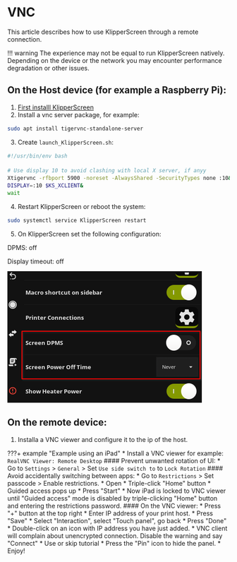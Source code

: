 # VNC

This article describes how to use KlipperScreen through a remote connection.

!!! warning
    The experience may not be equal to run KlipperScreen natively.
    Depending on the device or the network you may encounter performance degradation or other issues.

##  On the Host device (for example a Raspberry Pi):


1. [First installl KlipperScreen](Installation.md)
2. Install a vnc server package, for example:
```bash
sudo apt install tigervnc-standalone-server
```
3. Create `launch_KlipperScreen.sh`:

```bash
#!/usr/bin/env bash

# Use display 10 to avoid clashing with local X server, if anyy
Xtigervnc -rfbport 5900 -noreset -AlwaysShared -SecurityTypes none :10&
DISPLAY=:10 $KS_XCLIENT&
wait
```
4. Restart KlipperScreen or reboot the system:
```bash
sudo systemctl service KlipperScreen restart
```
5. On KlipperScreen set the following configuration:

DPMS: off

Display timeout: off

![disable_dpms_poweroff](img/disable_dpms_poweroff.png)

## On the remote device:

1. Installa a VNC viewer and  configure it to the ip of the host.


???+ example "Example using an iPad"
    * Install a VNC viewer for example: `RealVNC Viewer: Remote Desktop`
    #### Prevent unwanted rotation of UI:
    * Go to `Settings` > `General` >  Set `Use side switch to` to `Lock Rotation`
    #### Avoid accidentally switching between apps:
    * Go to `Restrictions` > Set passcode > Enable restrictions.
    * Open
    * Triple-click "Home" button
    * Guided access pops up
    * Press "Start"
    * Now iPad is locked to VNC viewer until "Guided access" mode is disabled by triple-clicking "Home" button and entering the restrictions password.
    #### On the VNC viewer:
    * Press "+" button at the top right
    * Enter IP address of your print host.
    * Press "Save"
    * Select "Interaction", select "Touch panel", go back
    * Press "Done"
    * Double-click on an icon with IP address you have just added.
    * VNC client will complain about unencrypted connection. Disable the warning and say "Connect"
    * Use or skip tutorial
    * Press the "Pin" icon to hide the panel.
    * Enjoy!
